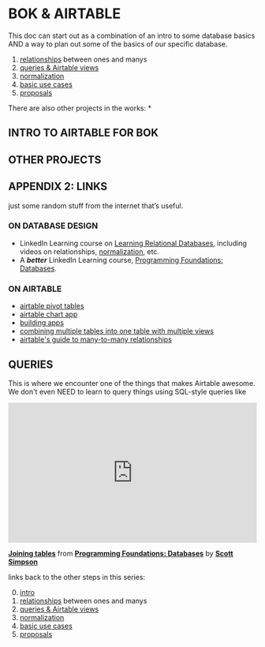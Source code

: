 # BOK & AIRTABLE

This doc can start out as a combination of an intro to some database basics AND a way to plan out some of the basics of our specific database.

1. [relationships](/simple/labs/airtable-lab/bok-and-airtable-01-relationships) between ones and manys
2. [queries & Airtable views](/simple/labs/airtable-lab/bok-and-airtable-02-queries-and-views)
3. [normalization](/simple/labs/airtable-lab/bok-and-airtable-03-normalization)
4. [basic use cases](/simple/labs/airtable-lab/bok-and-airtable-04-basic-use-cases)
5. [proposals](/simple/labs/airtable-lab/bok-and-airtable-05-proposals)

There are also other projects in the works: \*

## INTRO TO AIRTABLE FOR BOK

## OTHER PROJECTS

## APPENDIX 2: LINKS

just some random stuff from the internet that’s useful.

### ON DATABASE DESIGN

- LinkedIn Learning course on [Learning Relational Databases](https://www.linkedin.com/learning/learning-relational-databases-2/database-management-systems-dbms?u=2194065), including videos on relationships, [normalization](https://www.linkedin.com/learning/learning-relational-databases-2/first-normal-form?u=2194065), etc.
- A **_better_** LinkedIn Learning course, [Programming Foundations: Databases](https://www.linkedin.com/learning/programming-foundations-databases-2/why-use-a-database?u=2194065).

### ON AIRTABLE

- [airtable pivot tables](https://support.airtable.com/hc/en-us/articles/115013249307-Pivot-table-block)
- [airtable chart app](https://support.airtable.com/hc/en-us/articles/115013248487-Chart-block)
- [building apps](https://support.airtable.com/hc/en-us/articles/360021502434)
- [combining multiple tables into one table with multiple views](https://support.airtable.com/hc/en-us/articles/360007520454-Combining-multiple-tables-into-one-table-with-multiple-views)
- [airtable's guide to many-to-many relationships](https://support.airtable.com/hc/en-us/articles/218734758-Airtable-s-guide-to-many-to-many-relationships)

## QUERIES

This is where we encounter one of the things that makes Airtable awesome. We don't even NEED to learn to query things using SQL-style queries like

<div style="position:relative;height:0;padding-bottom:56.25%"><iframe width="640" height="360" src="https://www.linkedin.com/learning/embed/programming-foundations-databases-2/joining-tables?claim=AQGOkTzxGFKWawAAAXU2lj2aJQg8VuGBUlxD03wpdO-YKdKhwIrqbmnxnu_RlONvE2XkO_vWfbWlOTqRulljzdqzybGYZW_ymfpCzeH_8bYmkZWSc28Y1fzc9hZF931TmKZj5MGvUb4kf99X28_5Y_9B7l4q55kiv_-cPSIVFUJ8bWa298tl7a30m-he6W2A-MOBzbEnFdW9ufE-Lx0V3z888CLNx79PsEGwUmf3YsAGe_mZowxMX136Foh4b_hSfAegXqzJ1nbl0LNT3fbTprJeVgG13AaX_isKdZ37cCW3McrAtqqTFQIfsN1igztDUiE_lyDfL64i_WvlZYtH3Mk-34RQyizUv5TiQhdXx_Td1xRwZVL7ayDnGqhkuMoNZ3dDgW20Q00y10eiXIVhPP_f9JFeENQmfygEYF3D9j9kr-LXhlqDqvsNTarP0tF9Zp9qgw_AAEopYn6RcNcXvvNCpNpscYGX3sxnF_vnSSXx63ROgbrc8KzIN-crySwy7hoC2C8D874VxwIhZXFF5-EjhhYVByNAOTeO0eLob2ZI_j719IeB8VotN474CWmdxWKLdxTpmR_1uV-tuxNUXfofvk76BEujRwvIHGdjc97kjmIQmQ82nJmSuf0nQ1ezwIcnuGso2-xoJw5VfbQdK0XbxnPHTRUb8Dyel4muzZbzg74TFG7QsAlJbkrbiHE5lhXQ03sK4lTdKewXUxCpAecGMDyPmHgMYEb3L6EPi7PUoMWl" mozallowfullscreen="true" webkitallowfullscreen="true" allowfullscreen="true" frameborder="0" style="position:absolute;width:100%;height:100%;left:0"></iframe></div><p><strong><a href="https://www.linkedin.com/learning/programming-foundations-databases-2/joining-tables?trk=embed_lil">Joining tables</a></strong> from <strong><a href="https://www.linkedin.com/learning/programming-foundations-databases-2?trk=embed_lil">Programming Foundations: Databases</a></strong> by <strong><a href="https://www.linkedin.com/learning/instructors/scott-simpson?trk=embed_lil">Scott Simpson</a></strong></p>

links back to the other steps in this series:

0. [intro](/simple/labs/airtable-lab/bok-and-airtable-00-intro)
1. [relationships](/simple/labs/airtable-lab/bok-and-airtable-01-relationships) between ones and manys
2. [queries & Airtable views](/simple/labs/airtable-lab/bok-and-airtable-02-queries-and-views)
3. [normalization](/simple/labs/airtable-lab/bok-and-airtable-03-normalization)
4. [basic use cases](/simple/labs/airtable-lab/bok-and-airtable-04-basic-use-cases)
5. [proposals](/simple/labs/airtable-lab/bok-and-airtable-05-proposals)
